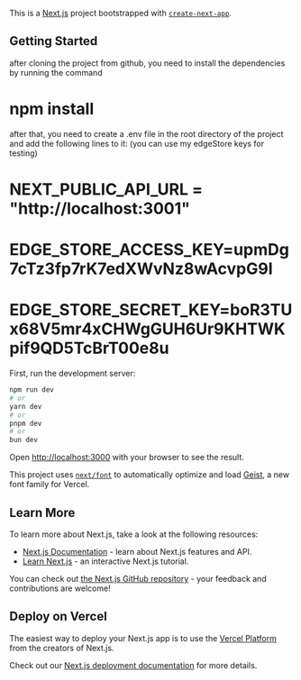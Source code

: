 This is a [Next.js](https://nextjs.org) project bootstrapped with [`create-next-app`](https://nextjs.org/docs/app/api-reference/cli/create-next-app).

## Getting Started

 after cloning the project from github, you need to install the dependencies by running the command
# npm install

after that, you need to create a .env file in the root directory of the project and add the following lines to it: (you can use my edgeStore keys for testing)

# NEXT_PUBLIC_API_URL = "http://localhost:3001"

# EDGE_STORE_ACCESS_KEY=upmDg7cTz3fp7rK7edXWvNz8wAcvpG9I
# EDGE_STORE_SECRET_KEY=boR3TUx68V5mr4xCHWgGUH6Ur9KHTWKpif9QD5TcBrT00e8u

First, run the development server:

```bash
npm run dev
# or
yarn dev
# or
pnpm dev
# or
bun dev
```

Open [http://localhost:3000](http://localhost:3000) with your browser to see the result.

This project uses [`next/font`](https://nextjs.org/docs/app/building-your-application/optimizing/fonts) to automatically optimize and load [Geist](https://vercel.com/font), a new font family for Vercel.

## Learn More

To learn more about Next.js, take a look at the following resources:

- [Next.js Documentation](https://nextjs.org/docs) - learn about Next.js features and API.
- [Learn Next.js](https://nextjs.org/learn) - an interactive Next.js tutorial.

You can check out [the Next.js GitHub repository](https://github.com/vercel/next.js) - your feedback and contributions are welcome!

## Deploy on Vercel

The easiest way to deploy your Next.js app is to use the [Vercel Platform](https://vercel.com/new?utm_medium=default-template&filter=next.js&utm_source=create-next-app&utm_campaign=create-next-app-readme) from the creators of Next.js.

Check out our [Next.js deployment documentation](https://nextjs.org/docs/app/building-your-application/deploying) for more details.
